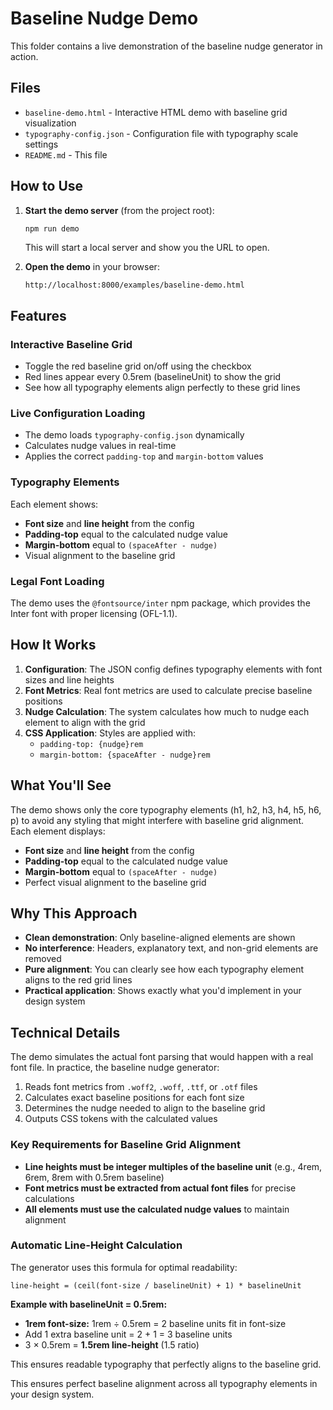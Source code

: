 # Baseline Nudge Demo

This folder contains a live demonstration of the baseline nudge generator in action.

## Files

- `baseline-demo.html` - Interactive HTML demo with baseline grid visualization
- `typography-config.json` - Configuration file with typography scale settings
- `README.md` - This file

## How to Use

1. **Start the demo server** (from the project root):
   ```bash
   npm run demo
   ```
   This will start a local server and show you the URL to open.

2. **Open the demo** in your browser:
   ```
   http://localhost:8000/examples/baseline-demo.html
   ```

## Features

### Interactive Baseline Grid
- Toggle the red baseline grid on/off using the checkbox
- Red lines appear every 0.5rem (baselineUnit) to show the grid
- See how all typography elements align perfectly to these grid lines

### Live Configuration Loading
- The demo loads `typography-config.json` dynamically
- Calculates nudge values in real-time
- Applies the correct `padding-top` and `margin-bottom` values

### Typography Elements
Each element shows:
- **Font size** and **line height** from the config
- **Padding-top** equal to the calculated nudge value
- **Margin-bottom** equal to `(spaceAfter - nudge)`
- Visual alignment to the baseline grid

### Legal Font Loading
The demo uses the `@fontsource/inter` npm package, which provides the Inter font with proper licensing (OFL-1.1).

## How It Works

1. **Configuration**: The JSON config defines typography elements with font sizes and line heights
2. **Font Metrics**: Real font metrics are used to calculate precise baseline positions
3. **Nudge Calculation**: The system calculates how much to nudge each element to align with the grid
4. **CSS Application**: Styles are applied with:
   - `padding-top: {nudge}rem`
   - `margin-bottom: {spaceAfter - nudge}rem`

## What You'll See

The demo shows only the core typography elements (h1, h2, h3, h4, h5, h6, p) to avoid any styling that might interfere with baseline grid alignment. Each element displays:

- **Font size** and **line height** from the config
- **Padding-top** equal to the calculated nudge value
- **Margin-bottom** equal to `(spaceAfter - nudge)`
- Perfect visual alignment to the baseline grid

## Why This Approach

- **Clean demonstration**: Only baseline-aligned elements are shown
- **No interference**: Headers, explanatory text, and non-grid elements are removed
- **Pure alignment**: You can clearly see how each typography element aligns to the red grid lines
- **Practical application**: Shows exactly what you'd implement in your design system

## Technical Details

The demo simulates the actual font parsing that would happen with a real font file. In practice, the baseline nudge generator:

1. Reads font metrics from `.woff2`, `.woff`, `.ttf`, or `.otf` files
2. Calculates exact baseline positions for each font size
3. Determines the nudge needed to align to the baseline grid
4. Outputs CSS tokens with the calculated values

### Key Requirements for Baseline Grid Alignment

- **Line heights must be integer multiples of the baseline unit** (e.g., 4rem, 6rem, 8rem with 0.5rem baseline)
- **Font metrics must be extracted from actual font files** for precise calculations
- **All elements must use the calculated nudge values** to maintain alignment

### Automatic Line-Height Calculation

The generator uses this formula for optimal readability:

```
line-height = (ceil(font-size / baselineUnit) + 1) * baselineUnit
```

**Example with baselineUnit = 0.5rem:**
- **1rem font-size:** 1rem ÷ 0.5rem = 2 baseline units fit in font-size
- Add 1 extra baseline unit = 2 + 1 = 3 baseline units  
- 3 × 0.5rem = **1.5rem line-height** (1.5 ratio)

This ensures readable typography that perfectly aligns to the baseline grid.

This ensures perfect baseline alignment across all typography elements in your design system. 